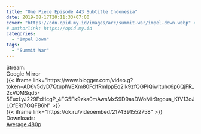 ```yaml
---
title: "One Piece Episode 443 Subtitle Indonesia"
date: 2019-08-17T20:11:33+07:00
cover: "https://cdn.opid.my.id/images/arc/summit-war/impel-down.webp" # Optional, cover
# authorlink: https://opid.my.id
categories:
  - "Impel Down"
tags:
  - "Summit War"
---
```

<div class="ui menu violet borderless inverted">
  <div class="header item active">
        Stream:
    </div>
  <a class="active item" data-tab="google">
    <i class="google drive icon"></i> Google
  </a>
  <a class="item nounderline" data-tab="mirror">
    <i class="odnoklassniki icon"></i> Mirror
  </a>
</div>
<div class="ui bottom attached tab segment active" style="border:0 !important;" data-tab="google">
{{< iframe link="https://www.blogger.com/video.g?token=AD6v5dyD7QtupIWEXm80FclfRmIppEq2lk9zfQGPIQiwItuhc6p6QjFR_2xVQMSqd5-5EuxLyJ229FxHcgP_4FG5Fk9zka0mAwsMxS9D9asDWoMir9rgoua_KfV13oJLOfERr7OQFB6N" >}}
</div>
<div class="ui bottom attached tab segment" style="border:0 !important;" data-tab="mirror">
{{< iframe link="https://ok.ru/videoembed/2174391552758" >}}
</div>
<div class="ui menu violet borderless inverted">
  <div class="header item active">
        Downloads:
    </div>
  <a class="item nounderline" href="https://ouo.io/IhtV5G" target="_blank" rel="dofollow"><i class="google drive icon"></i>
    Average 480p</a>
</div>